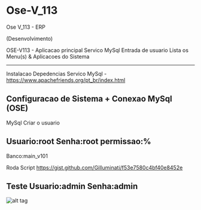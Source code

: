 # Ose-V_113
Ose V_113 - ERP 

(Desenvolvimento)

OSE-V113 - Aplicacao principal
  Servico MySql
  Entrada de usuario
  Lista os Menu(s) & Aplicacoes do Sistema 
  
-----------------------------------
Instalacao Depedencias
Servico MySql - https://www.apachefriends.org/pt_br/index.html
  
Configuracao de Sistema + Conexao MySql (OSE)
-----------------------------------
MySql Criar o usuario 

Usuario:root
Senha:root
permissao:%
-----------------------------------
Banco:main_v101

Roda Script
https://gist.github.com/Gilluminati/f53e7580c4bf40e8452e

Teste
Usuario:admin
Senha:admin
-----------------------------------
![alt tag](http://i.imgur.com/P3WeDoe.gif)
